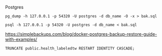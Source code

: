Postgres

```
pg_dump -h 127.0.0.1 -p 54320 -U postgres -d db_name -O -x > bak.sql

psql -h 127.0.0.1 -p 54320 -U postgres -d db_name < bak.sql

```

https://simplebackups.com/blog/docker-postgres-backup-restore-guide-with-examples/

```
TRUNCATE public.health_labeledtw RESTART IDENTITY CASCADE;
```
